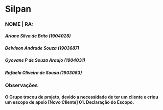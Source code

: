 # Silpan

### NOME  |   RA: 

##### Ariane Silva de Brito (1904028)
##### Deivison Andrade Souza (1903687)
##### Gyovane P de Souza Araujo (1904031)
##### Rafaela Oliveira de Sousa (1903063)

### Observações
#### O Grupo trocou de projeto, devido a necessidade de ter um cliente e criou um escopo de apoio  [Novo Cliente] 01. Declaração do Escopo.
